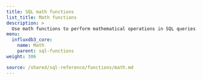 ```yaml
---
title: SQL math functions
list_title: Math functions
description: >
  Use math functions to perform mathematical operations in SQL queries.
menu:
  influxdb3_core:
    name: Math
    parent: sql-functions    
weight: 306

source: /shared/sql-reference/functions/math.md
---
```


<!-- 
// SOURCE content/shared/sql-reference/functions/math.md
-->
